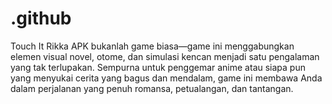 # .github
Touch It Rikka APK bukanlah game biasa—game ini menggabungkan elemen visual novel, otome, dan simulasi kencan menjadi satu pengalaman yang tak terlupakan. Sempurna untuk penggemar anime atau siapa pun yang menyukai cerita yang bagus dan mendalam, game ini membawa Anda dalam perjalanan yang penuh romansa, petualangan, dan tantangan.
